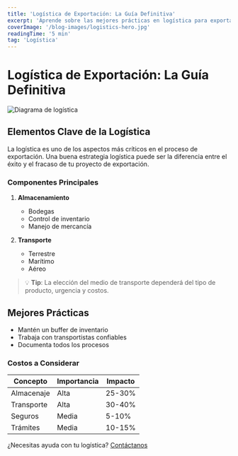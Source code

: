 ```yaml
---
title: 'Logística de Exportación: La Guía Definitiva'
excerpt: 'Aprende sobre las mejores prácticas en logística para exportar a Estados Unidos'
coverImage: '/blog-images/logistics-hero.jpg'
readingTime: '5 min'
tag: 'Logística'
---
```


# Logística de Exportación: La Guía Definitiva

![Diagrama de logística](/blog-images/logistics-diagram.jpg)

## Elementos Clave de la Logística

La logística es uno de los aspectos más críticos en el proceso de exportación. Una buena estrategia logística puede ser la diferencia entre el éxito y el fracaso de tu proyecto de exportación.

### Componentes Principales

1. **Almacenamiento**
   * Bodegas
   * Control de inventario
   * Manejo de mercancía

2. **Transporte**
   * Terrestre
   * Marítimo
   * Aéreo

> 💡 **Tip**: La elección del medio de transporte dependerá del tipo de producto, urgencia y costos.

## Mejores Prácticas

* Mantén un buffer de inventario
* Trabaja con transportistas confiables
* Documenta todos los procesos

### Costos a Considerar

| Concepto | Importancia | Impacto |
|----------|-------------|---------|
| Almacenaje | Alta | 25-30% |
| Transporte | Alta | 30-40% |
| Seguros | Media | 5-10% |
| Trámites | Media | 10-15% |

¿Necesitas ayuda con tu logística? [Contáctanos](/contacto) 